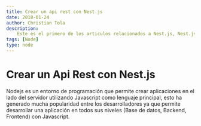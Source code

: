 ```yaml
---
title: Crear un api rest con Nest.js
date: 2018-01-24
author: Christian Tola
description:
    Este es el primero de los articulos relacionados a Nest.js, Nest.js es un Framework para el desarrollo backend.
tags: [Node]
type: node
---
```


# Crear un Api Rest con Nest.js

Nodejs es un entorno de programación que permite crear aplicaciones en el lado del servidor utilizando Javascript como lenguaje principal, esto ha generado mucha popularidad entre los desarrolladores ya que permite desarrollar una aplicación en todos sus niveles (Base de datos, Backend, Frontend) con Javascript.

